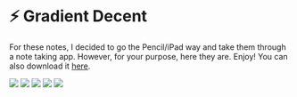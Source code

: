 # ⚡️ Gradient Decent

For these notes, I decided to go the Pencil/iPad way and take them through a note taking app. However, for your purpose, here they are. Enjoy! You can also download it [here](https://download1326.mediafire.com/2posdbxm9iag/x8bcf94ntcn33vh/Gradient+Descent+.pdf).

<img src="https://i.ibb.co/jb7mwk4/Gradient-Descent-page-001.jpg" />
<img src="https://i.ibb.co/kXBn7KT/Gradient-Descent-page-002.jpg" />
<img src="https://i.ibb.co/93m9wfQ/Gradient-Descent-page-003.jpg" />
<img src="https://i.ibb.co/cNLfxrd/Gradient-Descent-page-004.jpg" />
<img src="https://i.ibb.co/vjV8DL0/Gradient-Descent-page-005.jpg" />